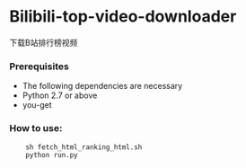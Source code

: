# Bilibili-top-video-downloader
下载B站排行榜视频

### Prerequisites
* The following dependencies are necessary
* Python 2.7 or above
* you-get

### How to use:
```
    sh fetch_html_ranking_html.sh
    python run.py
```
